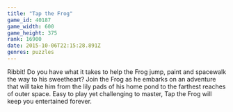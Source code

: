 ```yaml
---
title: "Tap the Frog"
game_id: 40187
game_width: 600
game_height: 375
rank: 16900
date: 2015-10-06T22:15:28.891Z
genres: puzzles
---
```

Ribbit! Do you have what it takes to help the Frog jump, paint and spacewalk the way to his sweetheart? Join the Frog as he embarks on an adventure that will take him from the lily pads of his home pond to the farthest reaches of outer space. Easy to play yet challenging to master, Tap the Frog will keep you entertained forever.